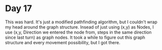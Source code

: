 # Day 17
This was hard. It's just a modified pathfinding algorithm, but I couldn't wrap my head around the graph structure.
Insead of just using (x,y) as Nodes, I use (x,y, Direction we entered the node from, steps in the same direction since last turn) as graph nodes.
It took a while to figure out this graph structure and every movement possibility, but I got there.